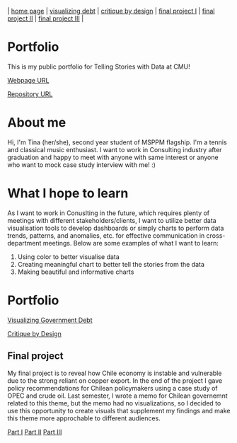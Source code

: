| [home page](https://tinazhang1219.github.io/Tina-Zhang-Portfolio/) | [visualizing debt](visualizing-government-debt.md) | [critique by design](critique-by-design.md) | [final project I](final-project-part-one.md) | [final project II](final-project-part-two.md) | [final project III](final-project-part-three.md) |

# Portfolio
This is my public portfolio for Telling Stories with Data at CMU!

[Webpage URL](https://tinazhang1219.github.io/Tina-Zhang-Portfolio/)

[Repository URL](https://github.com/TinaZhang1219/Tina-Zhang-Portfolio)


# About me
Hi, I'm Tina (her/she), second year student of MSPPM flagship. I'm a tennis and classical music enthusiast. I want to work in Consulting industry after graduation and happy to meet with anyone with same interest or anyone who want to mock case study interview with me! :)

# What I hope to learn
As I want to work in Conuslting in the future, which requires plenty of meetings with different stakeholders/clients, I want to utilize better data visualisation tools to develop dashboards or simply charts to perform data trends, patterns, and anomalies, etc. for effective communication in cross-department meetings. Below are some examples of what I want to learn:

1. Using color to better visualise data
2. Creating meaningful chart to better tell the stories from the data
3. Making beautiful and informative charts

# Portfolio

[Visualizing Government Debt](visualizing-government-debt)

[Critique by Design](critique-by-design)

## Final project
My final project is to reveal how Chile economy is instable and vulnerable due to the strong reliant on copper export. In the end of the project I gave policy recommendations for Chilean policymakers using a case study of OPEC and crude oil. Last semester, I wrote a memo for Chilean governemnt related to this theme, but the memo had no visualizations, so I decided to use this opportunity to create visuals that supplement my findings and make this theme more approchable to different audiences.

[Part I](final-project-part-one)
[Part II](final-project-part-two)
[Part III](final-project-part-three)
